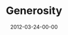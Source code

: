 ---
layout: message
category: message
series: "Game Changers"
title: "Generosity "
date: 2012-03-24-00-00
message_id: 719
audio: "http://s3.amazonaws.com/crossroads-media/messages/audio/gamechangers_03.mp3"
audio-duration: "51:55"
program: "http://s3.amazonaws.com/crossroads-media/documents/03_24-25_12Program.pdf"
description: "Brian Tome talks about trusting God through our generosity."
video: "http://s3.amazonaws.com/crossroads-media/messages/video/gamechangers_03.mp4"
video-duration: "52:02"
video-image: "http://s3.amazonaws.com/crossroads-media/images/gamechangers_03_still.jpg"
explicit: false
---